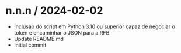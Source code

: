 
n.n.n / 2024-02-02
==================

  * Inclusao do script em Python 3.10 ou superior capaz de negociar o token e encaminhar o JSON para a RFB
  * Update README.md
  * Initial commit
